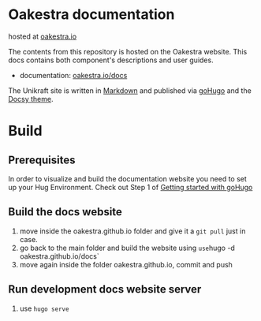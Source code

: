 # Oakestra documentation 
hosted at [oakestra.io](oakestra.io)

The contents from this repository is hosted on the Oakestra website. This docs contains both component's descriptions and user guides.

- documentation: [oakestra.io/docs](oakestra.io/docs)

The Unikraft site is written in [Markdown](https://www.markdownguide.org/) and published via [goHugo](https://gohugo.io/) and the [Docsy theme](https://www.docsy.dev/).

# Build

## Prerequisites

In order to visualize and build the documentation website you need to set up your Hug Environment. 
Check out Step 1 of [Getting started with goHugo](https://gohugo.io/getting-started/quick-start/)

## Build the docs website

1. move inside the oakestra.github.io folder and give it a `git pull` just in case. 
2. go back to the main folder and build the website using ` use `hugo -d oakestra.github.io/docs`
3. move again inside the folder oakestra.github.io, commit and push

## Run development docs website server

1. use `hugo serve`

